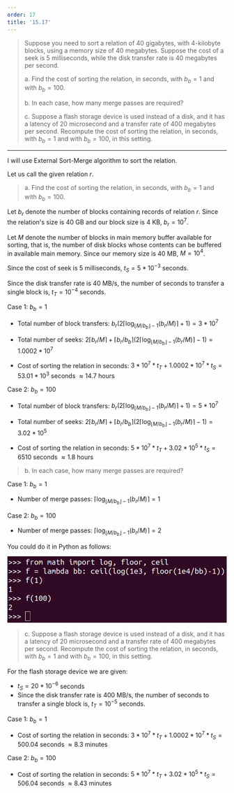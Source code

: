 ```yaml
---
order: 17
title: '15.17'
---
```

> Suppose you need to sort a relation of 40 gigabytes, with 4-kilobyte blocks, using a
> memory size of 40 megabytes. Suppose the cost of a seek is 5 milliseconds, while the 
> disk transfer rate is 40 megabytes per second. 
> 
> a. Find the cost of sorting the relation, in seconds, with $b_b = 1$ and with $b_b = 100$. 
> 
> b. In each case, how many merge passes are required?
> 
> c. Suppose a flash storage device is used instead of a disk, and it has a latency 
> of 20 microsecond and a transfer rate of 400 megabytes per second. Recompute the cost 
> of sorting the relation, in seconds, with $b_b = 1$ and with $b_b = 100$, in this setting. 

--------------------------------

I will use External Sort-Merge algorithm to sort the relation. 

Let us call the given relation $r$. 

> a. Find the cost of sorting the relation, in seconds, with $b_b = 1$ and with $b_b = 100$. 

Let $b_r$ denote the number of blocks containing records of relation $r$. Since 
the relation's size is $40$ GB and our block size is $4$ KB, $b_r = 10^7$.

Let $M$ denote the number of blocks in main memory buffer available for sorting, that is, 
the number of disk blocks whose contents can be buffered in available main memory. Since our 
memory size is 40 MB, $M = 10^4$.

Since the cost of seek is 5 milliseconds, $t_S = 5 * 10^{-3}$ seconds.

Since the disk transfer rate is $40$ MB/s, the number of seconds to transfer a single block 
is, $t_T = 10 ^{-4}$ seconds.

Case 1: $b_b = 1$

* Total number of block transfers: $b_r (2 \lceil \log_{\lfloor M/b_b \rfloor - 1}(b_r / M) \rceil + 1) = 3 * 10^7$

* Total number of seeks: $2 \lceil b_r / M \rceil + \lceil b_r / b_b \rceil (2 \lceil \log_{\lfloor M/b_b \rfloor - 1}(b_r / M) \rceil - 1) = 1.0002 * 10^7$

* Cost of sorting the relation in seconds: $3 * 10^7 * t_T + 1.0002 * 10^7 * t_S = 53.01 * 10^3$ seconds $\approx 14.7$  hours

Case 2: $b_b = 100$

* Total number of block transfers: $b_r (2 \lceil \log_{\lfloor M/b_b \rfloor - 1}(b_r / M) \rceil + 1) = 5 * 10^7$

* Total number of seeks: $2 \lceil b_r / M \rceil + \lceil b_r / b_b \rceil (2 \lceil \log_{\lfloor M/b_b \rfloor - 1}(b_r / M) \rceil - 1) = 3.02 * 10^5$

* Cost of sorting the relation in seconds: $5 * 10^7 * t_T + 3.02 * 10^5 * t_S = 6510$ seconds $\approx 1.8$  hours

> b. In each case, how many merge passes are required?

Case 1: $b_b = 1$

* Number of merge passes: $\lceil \log_{\lfloor M/b_b \rfloor - 1}(b_r / M) \rceil = 1$

Case 2: $b_b = 100$

* Number of merge passes: $\lceil \log_{\lfloor M/b_b \rfloor - 1}(b_r / M) \rceil = 2$

You could do it in Python as follows: 

<img src="figure_for_15.17.png">

> c. Suppose a flash storage device is used instead of a disk, and it has a latency 
> of $20$ microsecond and a transfer rate of $400$ megabytes per second. Recompute the cost 
> of sorting the relation, in seconds, with $b_b = 1$ and with $b_b = 100$, in this setting. 

For the flash storage device we are given: 
* $t_S = 20 * 10^{-6}$ seconds
* Since the disk transfer rate is $400$ MB/s, the number of seconds to transfer a single block 
is, $t_T = 10 ^{-5}$ seconds.

Case 1: $b_b = 1$

* Cost of sorting the relation in seconds: $3 * 10^7 * t_T + 1.0002 * 10^7 * t_S = 500.04$ seconds $\approx 8.3$  minutes

Case 2: $b_b = 100$

* Cost of sorting the relation in seconds: $5 * 10^7 * t_T + 3.02 * 10^5 * t_S = 506.04$ seconds $\approx 8.43$  minutes
